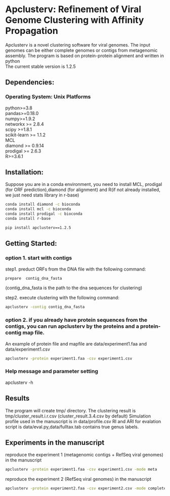 # Apclusterv: Refinement of Viral Genome Clustering with Affinity Propagation
Apclusterv is a novel clustering software for viral genomes. The input genomes can be either complete genomes or contigs from metagenomic assembly. The program is based on protein-protein alignment and written in python<br>
The current stable version is 1.2.5
## Dependencies:<br>
### Operating System:  Unix Platforms
   python>=3.8<br>
   pandas>=0.18.0<br>
   numpy>=1.9.2<br>
   networkx >= 2.8.4 <br>
   scipy >=1.8.1<br>
   scikit-learn >= 1.1.2<br>
   MCL <br>
   diamond >= 0.9.14 <br>
   prodigal >= 2.6.3<br>
   R>=3.6.1<br>
   
## Installation: <br>
   Suppose you are in a conda environment, you need to install MCL, prodigal (for ORF prediction),diamond (for alignment) and R(if not already installed, we just need stats library in r-base)
   ```bash
   conda install diamond -c bioconda 
   conda install mcl -c bioconda
   conda install prodigal -c bioconda
   conda install r-base 
   
   pip install apclusterv==1.2.5
   ```
## Getting Started:<br>
### option 1. start with contigs 
   step1. preduct ORFs from the DNA file with the following command:  <br>
   ```bash
   prepare  contig_dna_fasta 
   ```
   (contig_dna_fasta is the path to the dna sequences for clustering)
   
   step2. execute clustering with the following command:
   ```bash
   apclusterv -contig contig_dna_fasta 
   ```
### option 2. if you already have protein sequences from the contigs, you can run apclusterv by the proteins and a protein-contig map file. 
   An example of protein file and mapfile are data/experiment1.faa and data/experiment1.csv
   ```bash
   apclusterv -protein experiment1.faa -csv experiment1.csv
   ```
### Help message and parameter setting
   apclusterv -h 
## Results <br>
   The program will create tmp/ directory. The clustering result is tmp/cluster_result.i.r.csv
   (cluster_result.3.4.csv by default)
   Simulation profile used in the manuscript is in data/profile.csv
   RI and ARI for evalation script is data/eval.py,data/fulltax.tab contains true genus labels.

## Experiments in the manuscript
   reproduce the experiment 1 (metagenomic contigs + RefSeq viral genomes) in the manuscript
   ```bash
   apclusterv -protein experiment1.faa -csv experiment1.csv -mode meta
   ```
   reproduce the experiment 2 (RefSeq viral genomes) in the manuscript
   ```bash
   apclusterv -protein experiment2.faa -csv experiment2.csv -mode complete
   ```